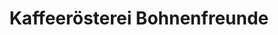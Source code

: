 ---
title: "Kaffeerösterei Bohnenfreunde"
url: /boenningstedt/kaffeeroesterei-bohnenfreunde/
shop: Kaffee
---